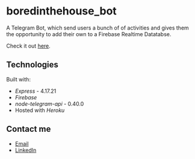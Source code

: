 # boredinthehouse_bot

A Telegram Bot, which send users a bunch of of activities and gives them the opportunity to add their own to a Firebase Realtime Datatabse.

Check it out [here](https://t.me/boredinthehouse_bot).
 
## Technologies 

Built with: 

* _Express_ - 4.17.21
* _Firebase_ 
* _node-telegram-api_ - 0.40.0
* Hosted with _Heroku_

## Contact me

* [Email](mailto:marius.gessler@gmail.com)
* [LinkedIn](https://www.linkedin.com/in/marius-gessler/)
